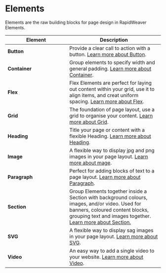 # Elements

Elements are the raw building blocks for page design in RapidWeaver Elements.

<table><thead><tr><th width="184">Element</th><th>Description</th></tr></thead><tbody><tr><td><strong>Button</strong></td><td>Provide a clear call to action with a button. <a href="atom-pack/button.md">Learn more about Button</a>.</td></tr><tr><td><strong>Container</strong></td><td>Group elements to specify width and general padding. <a href="atom-pack/container.md">Learn more about Container</a>.</td></tr><tr><td><strong>Flex</strong></td><td>Flex Elements are perfect for laying out content within your grid, use it to align items, and creat uniform spacing. <a href="atom-pack/flex.md">Learn more about Flex</a>.</td></tr><tr><td><strong>Grid</strong></td><td>The foundation of page layout, use a grid to organise your content. <a href="atom-pack/grid.md">Learn more about Grid</a>.</td></tr><tr><td><strong>Heading</strong></td><td>Title your page or content with a flexible Heading. <a href="atom-pack/heading.md">Learn more about Heading</a>.</td></tr><tr><td><strong>Image</strong></td><td>A flexible way to display jpg and png images in your page layout. <a href="atom-pack/image.md">Learn more about mage</a>.</td></tr><tr><td><strong>Paragraph</strong></td><td>Perfect for adding blocks of text to a page layout. <a href="atom-pack/paragraph.md">Learn more about Paragraph</a>.</td></tr><tr><td><strong>Section</strong></td><td>Group Elements together inside a Section with background colours, images, and/or video. Used for banners, coloured content blocks, grouping text and images together. <a href="atom-pack/section.md">Learn more</a><a href="atom-pack/section.md"> about Section.</a></td></tr><tr><td><strong>SVG</strong></td><td>A flexible way to display sag images in your page layout. <a href="built-in-elements/svg.md">Learn more about SVG</a>.</td></tr><tr><td><strong>Video</strong></td><td>An easy way to add a single video to your website. <a href="atom-pack/video.md">Learn more about Video</a>.</td></tr></tbody></table>

